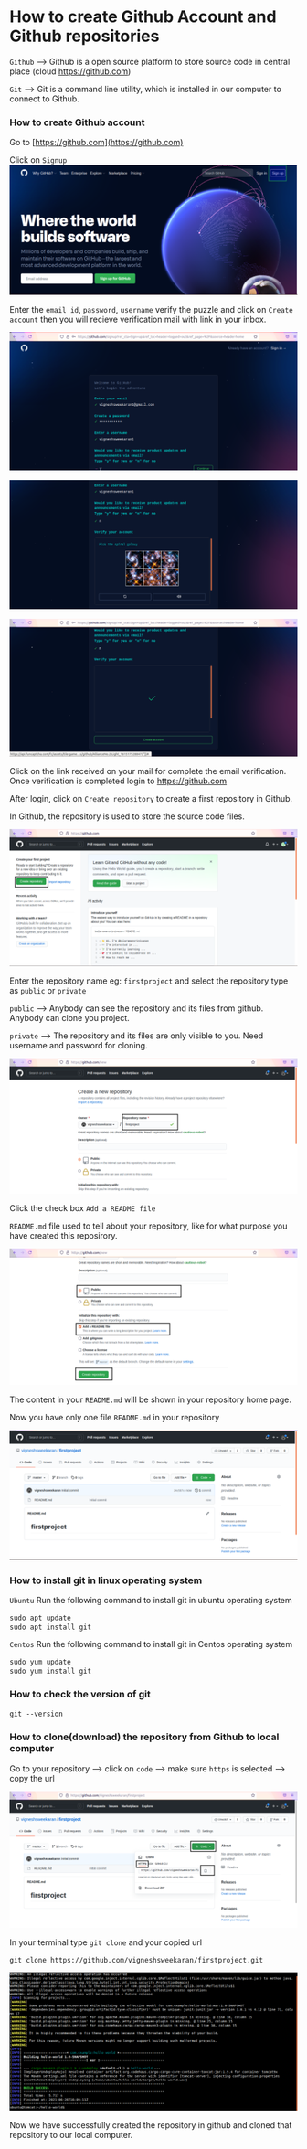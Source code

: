 # How to create Github Account and Github repositories

`Github` --> Github is a open source platform to store source code in central place (cloud https://github.com) 

`Git` --> Git is a command line utility, which is installed in our computer to connect to Github.

### How to create Github account

Go to [https://github.com](https://github.com)

Click on `Signup`
![git](/content/git/tutorials/images/01-account-creation/git-github-com.png)

Enter the `email id`, `password`, `username` verify the puzzle and click on `Create account` then you will recieve verification mail with link in your inbox.

![git](/content/git/tutorials/images/01-account-creation/git-github-signup1.png)

![git](/content/git/tutorials/images/01-account-creation/git-github-signup2.png)

![git](/content/git/tutorials/images/01-account-creation/git-github-signup3.png)

Click on the link received on your mail for complete the email verification. Once verification is completed login to https://github.com

After login, click on `Create repository` to create a first repository in Github.

In Github, the repository is used to store the source code files.

![git](/content/git/tutorials/images/01-account-creation/git-github-first-login.png)

Enter the repository name eg: `firstproject` and select the repository type as `public` or `private`

`public` --> Anybody can see the repository and its files from github. Anybody can clone you project.

`private` --> The repository and its files are only visible to you. Need username and password for cloning. 

![git](/content/git/tutorials/images/01-account-creation/git-github-create-repository1.png)

Click the check box `Add a README file`

`README.md` file used to tell about your repository, like for what purpose you have created this reposirory.

![git](/content/git/tutorials/images/01-account-creation/git-github-create-repository2.png)

The content in your `README.md` will be shown in your repository home page.

Now you have only one file `README.md` in your repository

![git](/content/git/tutorials/images/01-account-creation/git-firstproject.png)

### How to install git in linux operating system

`Ubuntu`
Run the following command to install git in ubuntu operating system
```
sudo apt update
sudo apt install git
```

`Centos`
Run the following command to install git in Centos operating system
```
sudo yum update
sudo yum install git
```

### How to check the version of git
```
git --version
```

### How to clone(download) the repository from Github to local computer

Go to your repository --> click on `code` --> make sure `https` is selected --> copy the url

![git](/content/git/tutorials/images/01-account-creation/git-clone.png)

In your terminal type  `git clone` and your copied url
```
git clone https://github.com/vigneshsweekaran/firstproject.git
```

![git](/content/git/tutorials/images/01-account-creation/git-clone-terminal.png)

Now we have successfully created the repository in github and cloned that repository to our local computer.

